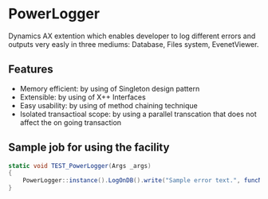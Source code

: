 # PowerLogger
 Dynamics AX extention which enables developer to log different errors and outputs very easly in three mediums: Database, Files system, EvenetViewer.

## Features
* Memory efficient: by using of Singleton design pattern
* Extensible: by using of X++ Interfaces
* Easy usability: by using of method chaining technique
* Isolated transactioal scope: by using a parallel transcation that does not affect the on going transaction

## Sample job for using the facility
```csharp
static void TEST_PowerLogger(Args _args)
{
    PowerLogger::instance().LogOnDB().write("Sample error text.", funcName(), 0, "My sample title");
}
```